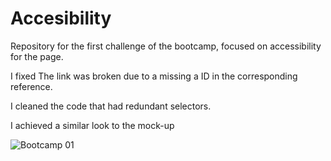 # Accesibility
Repository for the first challenge of the bootcamp, focused on accessibility for the page.

I fixed
The link was broken due to a missing a ID in the corresponding reference.

I cleaned the code that had redundant selectors.

I achieved a similar look to the mock-up

![Bootcamp 01](https://github.com/jalpiva98/Accesibility/assets/108430639/d9dd156d-29ad-4be8-8303-149e4d3b531f)

